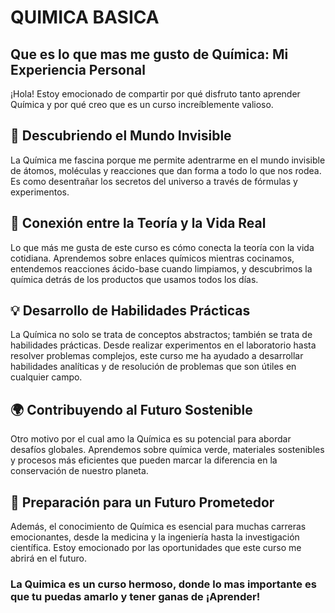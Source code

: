 # QUIMICA BASICA

## Que es lo que mas me gusto de Química: Mi Experiencia Personal

¡Hola! Estoy emocionado de compartir por qué disfruto tanto aprender Química y por qué creo que es un curso increíblemente valioso.

## 🧪 Descubriendo el Mundo Invisible

La Química me fascina porque me permite adentrarme en el mundo invisible de átomos, moléculas y reacciones que dan forma a todo lo que nos rodea. Es como desentrañar los secretos del universo a través de fórmulas y experimentos.

## 🌱 Conexión entre la Teoría y la Vida Real

Lo que más me gusta de este curso es cómo conecta la teoría con la vida cotidiana. Aprendemos sobre enlaces químicos mientras cocinamos, entendemos reacciones ácido-base cuando limpiamos, y descubrimos la química detrás de los productos que usamos todos los días.

## 💡 Desarrollo de Habilidades Prácticas

La Química no solo se trata de conceptos abstractos; también se trata de habilidades prácticas. Desde realizar experimentos en el laboratorio hasta resolver problemas complejos, este curso me ha ayudado a desarrollar habilidades analíticas y de resolución de problemas que son útiles en cualquier campo.

## 🌍 Contribuyendo al Futuro Sostenible

Otro motivo por el cual amo la Química es su potencial para abordar desafíos globales. Aprendemos sobre química verde, materiales sostenibles y procesos más eficientes que pueden marcar la diferencia en la conservación de nuestro planeta.

## 🚀 Preparación para un Futuro Prometedor

Además, el conocimiento de Química es esencial para muchas carreras emocionantes, desde la medicina y la ingeniería hasta la investigación científica. Estoy emocionado por las oportunidades que este curso me abrirá en el futuro.


### La Quimica es un curso hermoso, donde lo mas importante es que tu puedas amarlo y tener ganas de ¡Aprender!